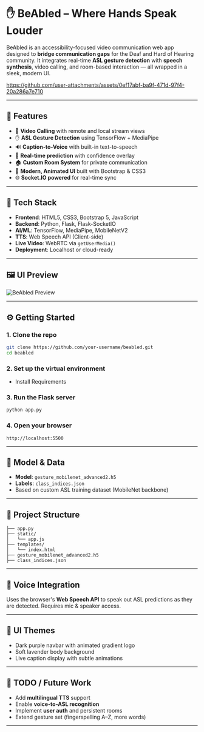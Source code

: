 # ✋ BeAbled – Where Hands Speak Louder

BeAbled is an accessibility-focused video communication web app designed to **bridge communication gaps** for the Deaf and Hard of Hearing community. It integrates real-time **ASL gesture detection** with **speech synthesis**, video calling, and room-based interaction — all wrapped in a sleek, modern UI.




https://github.com/user-attachments/assets/0ef17abf-ba9f-471d-97f4-20a286a7e710



---

## 🌟 Features

- 🎥 **Video Calling** with remote and local stream views  
- ✋ **ASL Gesture Detection** using TensorFlow + MediaPipe  
- 🔊 **Caption-to-Voice** with built-in text-to-speech  
- 🧠 **Real-time prediction** with confidence overlay  
- 🏠 **Custom Room System** for private communication  
- 🎨 **Modern, Animated UI** built with Bootstrap & CSS3  
- 🌐 **Socket.IO powered** for real-time sync

---

## 🧠 Tech Stack

- **Frontend**: HTML5, CSS3, Bootstrap 5, JavaScript  
- **Backend**: Python, Flask, Flask-SocketIO  
- **AI/ML**: TensorFlow, MediaPipe, MobileNetV2  
- **TTS**: Web Speech API (Client-side)  
- **Live Video**: WebRTC via `getUserMedia()`  
- **Deployment**: Localhost or cloud-ready

---

## 🖼️ UI Preview

![BeAbled Preview](docs/ui-preview.png)

---

## ⚙️ Getting Started

### 1. Clone the repo
```bash
git clone https://github.com/your-username/beabled.git
cd beabled
```

### 2. Set up the virtual environment
- Install Requirements

### 3. Run the Flask server
```bash
python app.py
```

### 4. Open your browser
```
http://localhost:5500
```

---

## 🤖 Model & Data

- **Model**: `gesture_mobilenet_advanced2.h5`  
- **Labels**: `class_indices.json`  
- Based on custom ASL training dataset (MobileNet backbone)

---

## 📁 Project Structure

```
├── app.py
├── static/
│   └── app.js
├── templates/
│   └── index.html
├── gesture_mobilenet_advanced2.h5
├── class_indices.json

```

---

## 📢 Voice Integration

Uses the browser's **Web Speech API** to speak out ASL predictions as they are detected. Requires mic & speaker access.

---

## 💜 UI Themes

- Dark purple navbar with animated gradient logo
- Soft lavender body background
- Live caption display with subtle animations

---

## 📌 TODO / Future Work

- Add **multilingual TTS** support  
- Enable **voice-to-ASL recognition**  
- Implement **user auth** and persistent rooms  
- Extend gesture set (fingerspelling A–Z, more words)

---

